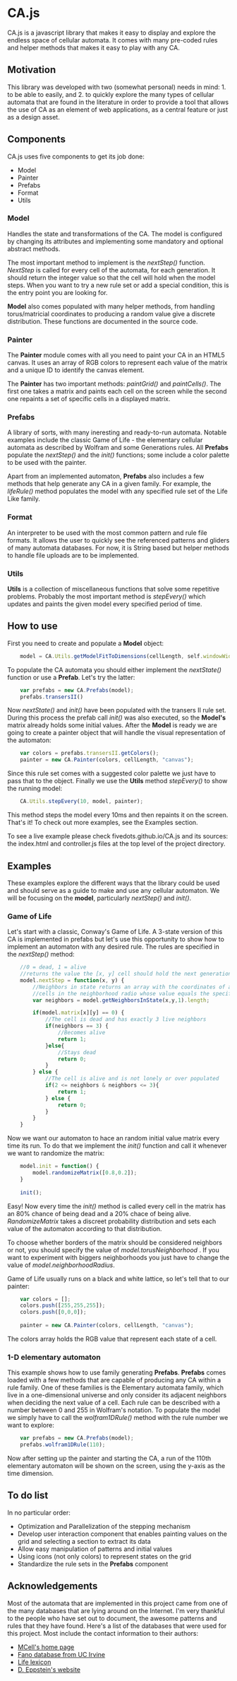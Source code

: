 # CA.js

CA.js is a javascript library that makes it easy to display and explore the endless space of cellular automata.  It comes with many pre-coded rules and helper methods that makes it easy to play with any CA.

## Motivation

This library was developed with two (somewhat personal) needs in mind: 1. to be able to easily, and 2. to quickly explore the many types of cellular automata that are found in the literature in order to provide a tool that allows the use of CA as an element of web applications, as a central feature or just as a design asset. 

## Components
CA.js uses five components to get its job done:

* Model
* Painter
* Prefabs
* Format
* Utils

### Model

Handles the state and transformations of the CA. The model is configured by changing its attributes and implementing some mandatory and optional abstract methods. 

The most important method to implement is the *nextStep()* function. *NextStep* is called for every cell of the automata, for each generation. It should return the integer value so that the cell will hold when the model steps. When you want to try a new rule set or add a special condition, this is the entry point you are looking for.

**Model** also comes populated with many helper methods, from handling torus/matricial coordinates to producing a random value give a discrete distribution. These functions are documented in the source code.

### Painter

The **Painter** module comes with all you need to paint your CA in an HTML5 canvas. It uses an array of RGB colors to represent each value of the matrix and a unique ID to identify the canvas element.

The **Painter** has two important methods: *paintGrid()* and *paintCells()*. The first one takes a matrix and paints each cell on the screen while the second one repaints a set of specific cells in a displayed matrix. 

### Prefabs

A library of sorts, with many ineresting and ready-to-run automata. Notable examples include the classic Game of Life - the elementary cellular automata as described by Wolfram and some Generations rules. All **Prefabs** populate the *nextStep()* and the *init()* functions; some include a color palette to be used with the painter. 

Apart from an implemented automaton, **Prefabs** also includes a few methods that help generate any CA in a given family. For example, the *lifeRule()* method populates the model with any specified rule set of the Life Like family. 

### Format

An interpreter to be used with the most common pattern and rule file formats. It allows the user to quickly see the referenced patterns and gliders of many automata databases. For now, it is String based but helper methods to handle file uploads are to be implemented. 

### Utils

**Utils** is a collection of miscellaneous functions that solve some repetitive problems. Probably the most important method is *stepEvery()* which updates and paints the given model every specified period of time.
	
## How to use

First you need to create and populate a **Model** object:

```javascript
	model = CA.Utils.getModelFitToDimensions(cellLength, self.windowWidth, self.windowHeight);
```

To populate the CA automata you should either implement the *nextState()* function or use a **Prefab**. Let's try the latter:

```javascript
	var prefabs = new CA.Prefabs(model);
	prefabs.transersII()
```

Now *nextState()* and *init()* have been populated with the transers II rule set. During this process the prefab call *init()* was also executed, so the **Model's** matrix already holds some initial values. After the **Model** is ready we are going to create a painter object that will handle the visual representation of the automaton:

```javascript
	var colors = prefabs.transersII.getColors();
	painter = new CA.Painter(colors, cellLength, "canvas");
```

Since this rule set comes with a suggested color palette we just have to pass that to the object. Finally we use the **Utils** method *stepEvery()* to show the running model:

```javascript
	CA.Utils.stepEvery(10, model, painter);
```
This method steps the model every 10ms and then repaints it on the screen. That's it! To check out more examples, see the Examples section.

To see a live example please check fivedots.github.io/CA.js and its sources: the index.html and controller.js files at the top level of the project directory. 

## Examples

These examples explore the different ways that the library could be used and should serve as a guide to make and use any cellular automaton. We will be focusing on the **model**, particularly *nextStep()* and *init()*.

### Game of Life

Let's start with a classic, Conway's Game of Life. A 3-state version of this CA is implemented in prefabs but let's use this opportunity to show how to implement an automaton with any desired rule. The rules are specified in the *nextStep()* method:

```javascript
	//0 = dead, 1 = alive
    //returns the value the [x, y] cell should hold the next generation
	model.nextStep = function(x, y) {
    	//Neighbors in state returns an array with the coordinates of all the
        //cells in the neighborhood radio whose value equals the specified one
    	var neighbors = model.getNeighborsInState(x,y,1).length;

		if(model.matrix[x][y] == 0) {
			//The cell is dead and has exactly 3 live neighbors	
            if(neighbors == 3) {
            	//Becomes alive
				return 1;
            }else{ 			
            	//Stays dead
				return 0;
			}    
		} else {
        	//The cell is alive and is not lonely or over populated
			if(2 <= neighbors & neighbors <= 3){
                return 1;
			} else {
				return 0;
			}
		}
    }
```

Now we want our automaton to hace an random initial value matrix every time its run. To do that we implement the *init()* function and call it whenever we want to randomize the matrix:

```javascript
	model.init = function() {
		model.randomizeMatrix([0.8,0.2]);
	}
    
    init();
```

Easy! Now every time the *init()* method is called every cell in the matrix has an 80% chance of being dead and a 20% chace of being alive. *RandomizeMatrix* takes a discreet probability distribution and sets each value of the automaton according to that distribution. 

To choose whether borders of the matrix should be considered neighbors or not, you should specify the value of *model.torusNeighborhood* . If you want to experiment with biggers neighborhoods you just have to change the value of *model.neighborhoodRadius*.

Game of Life usually runs on a black and white lattice, so let's tell that to our painter:

```javascript
	var colors = [];
	colors.push([255,255,255]);
	colors.push([0,0,0]);
    
	painter = new CA.Painter(colors, cellLength, "canvas");    
```

The colors array holds the RGB value that represent each state of a cell.

### 1-D elementary automaton

This example shows how to use family generating **Prefabs**. **Prefabs** comes loaded with a few methods that are capable of producing any CA within a rule family. One of these families is the Elementary automata family, which live in a one-dimensional universe and only consider its adjacent neighbors when deciding the next value of a cell. Each rule can be described with a number between 0 and 255 in Wolfram's notation. To populate the model we simply have to call the *wolfram1DRule()* method with the rule number we want to explore:

```javascript
	var prefabs = new CA.Prefabs(model);
    prefabs.wolfram1DRule(110);
```

Now after setting up the painter and starting the CA, a run of the 110th elementary automaton will be shown on the screen, using the y-axis as the time dimension.


## To do list

In no particular order:

* Optimization and Parallelization of the stepping mechanism
* Develop user interaction component that enables painting values on the grid and selecting a section to extract its data
* Allow easy manipulation of patterns and initial values
* Using icons (not only colors) to represent states on the grid
* Standardize the rule sets in the **Prefabs** component

## Acknowledgements

Most of the automata that are implemented in this project came from one of the many databases that are lying around on the Internet. I'm very thankful to the people who have set out to document, the awesome patterns and rules that they have found. Here's a list of the databases that were used for this project. Most include the contact information to their authors:

* [MCell's home page](http://www.mirekw.com/ca/index.html)
* [Fano database from UC Irvine](http://fano.ics.uci.edu/ca/)
* [Life lexicon](http://www.argentum.freeserve.co.uk/lex_home.htm)
* [D. Eppstein's website](http://www.ics.uci.edu/~eppstein/ca/)
